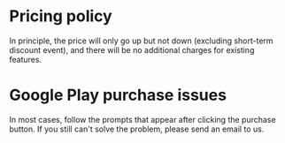 # Pricing policy

In principle, the price will only go up but not down (excluding short-term discount event), and there will be no additional charges for existing features.

# Google Play purchase issues

In most cases, follow the prompts that appear after clicking the purchase button. If you still can't solve the problem, please send an email to us.